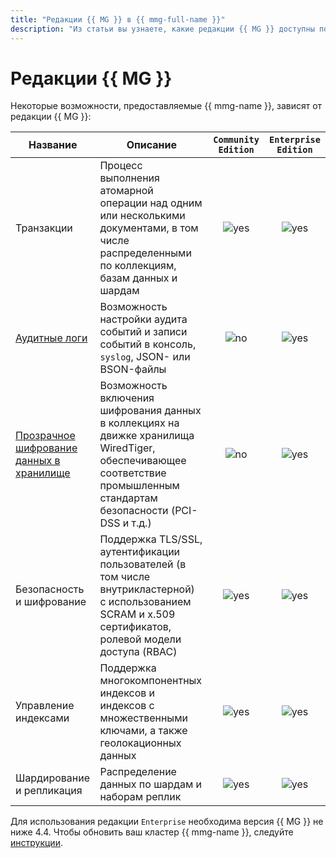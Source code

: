 ```yaml
---
title: "Редакции {{ MG }} в {{ mmg-full-name }}"
description: "Из статьи вы узнаете, какие редакции {{ MG }} доступны пользователям {{ yandex-cloud }}." 
---
```


# Редакции {{ MG }}

Некоторые возможности, предоставляемые {{ mmg-name }}, зависят от редакции {{ MG }}:

| Название                                                                                                      | Описание                                                                                                                                                               | `Community Edition`                  | `Enterprise Edition`                 |
|---------------------------------------------------------------------------------------------------------------|------------------------------------------------------------------------------------------------------------------------------------------------------------------------|:------------------------------------:|:------------------------------------:|
| Транзакции                                                                                                    | Процесс выполнения атомарной операции над одним или несколькими документами, в том числе распределенными по коллекциям, базам данных и шардам                          | ![yes](../../_assets/common/yes.svg) | ![yes](../../_assets/common/yes.svg) |
| [Аудитные логи](https://docs.mongodb.com/manual/core/auditing/)                                               | Возможность настройки аудита событий и записи событий в консоль, `syslog`, JSON- или BSON-файлы                                                                        | ![no](../../_assets/common/no.svg)   | ![yes](../../_assets/common/yes.svg) |
| [Прозрачное шифрование данных в хранилище](https://docs.mongodb.com/manual/core/security-encryption-at-rest/) | Возможность включения шифрования данных в коллекциях на движке хранилища WiredTiger, обеспечивающее соответствие промышленным стандартам безопасности (PCI-DSS и т.д.) | ![no](../../_assets/common/no.svg)   | ![yes](../../_assets/common/yes.svg) |
| Безопасность и шифрование                                                                                     | Поддержка TLS/SSL, аутентификации пользователей (в том числе внутрикластерной) с использованием SCRAM и x.509 сертификатов, ролевой модели доступа (RBAC)              | ![yes](../../_assets/common/yes.svg) | ![yes](../../_assets/common/yes.svg) |
| Управление индексами                                                                                          | Поддержка многокомпонентных индексов и индексов с множественными ключами, а также геолокационных данных                                                                | ![yes](../../_assets/common/yes.svg) | ![yes](../../_assets/common/yes.svg) |
| Шардирование и репликация                                                                                     | Распределение данных по шардам и наборам реплик                                                                                                                        | ![yes](../../_assets/common/yes.svg) | ![yes](../../_assets/common/yes.svg) |

Для использования редакции `Enterprise` необходима версия {{ MG }} не ниже 4.4. Чтобы обновить ваш кластер {{ mmg-name }}, следуйте [инструкции](../operations/cluster-version-update.md).

